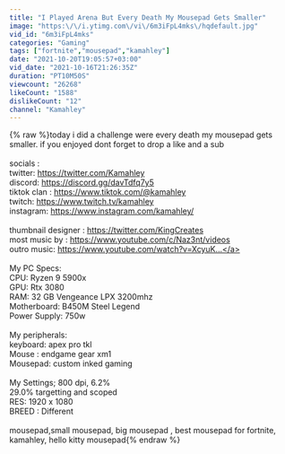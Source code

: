 ```yaml
---
title: "I Played Arena But Every Death My Mousepad Gets Smaller"
image: "https:\/\/i.ytimg.com\/vi\/6m3iFpL4mks\/hqdefault.jpg"
vid_id: "6m3iFpL4mks"
categories: "Gaming"
tags: ["fortnite","mousepad","kamahley"]
date: "2021-10-20T19:05:57+03:00"
vid_date: "2021-10-16T21:26:35Z"
duration: "PT10M50S"
viewcount: "26268"
likeCount: "1588"
dislikeCount: "12"
channel: "Kamahley"
---
```

{% raw %}today i did a challenge were every death my mousepad gets smaller. if you enjoyed dont forget to drop a like and a sub<br /><br />socials : <br />twitter: <a rel="nofollow" target="blank" href="https://twitter.com/Kamahley">https://twitter.com/Kamahley</a><br />discord: <a rel="nofollow" target="blank" href="https://discord.gg/davTdfq7y5">https://discord.gg/davTdfq7y5</a><br />tiktok clan : <a rel="nofollow" target="blank" href="https://www.tiktok.com/@kamahley">https://www.tiktok.com/@kamahley</a><br />twitch: <a rel="nofollow" target="blank" href="https://www.twitch.tv/kamahley">https://www.twitch.tv/kamahley</a><br />instagram:  <a rel="nofollow" target="blank" href="https://www.instagram.com/kamahley/">https://www.instagram.com/kamahley/</a><br /><br />thumbnail designer : <a rel="nofollow" target="blank" href="https://twitter.com/KingCreates">https://twitter.com/KingCreates</a><br />most music by : <a rel="nofollow" target="blank" href="https://www.youtube.com/c/Naz3nt/videos">https://www.youtube.com/c/Naz3nt/videos</a><br />outro music: <a rel="nofollow" target="blank" href="https://www.youtube.com/watch?v=XcyuK...">https://www.youtube.com/watch?v=XcyuK...</a><br /><br />My PC Specs:<br />CPU: Ryzen 9 5900x<br />GPU: Rtx 3080<br />RAM: 32 GB Vengeance LPX 3200mhz<br />Motherboard: B450M Steel Legend<br />Power Supply: 750w<br /><br />My peripherals:<br />keyboard: apex pro tkl<br />Mouse : endgame gear xm1<br />Mousepad: custom inked gaming<br /><br />My Settings; 800 dpi, 6.2%<br />29.0% targetting and scoped<br />RES: 1920 x 1080<br />BREED : Different<br /><br />mousepad,small mousepad, big mousepad , best mousepad for fortnite, kamahley, hello kitty mousepad{% endraw %}
